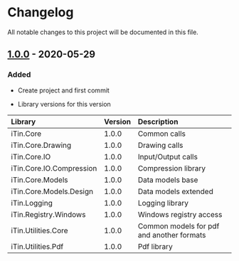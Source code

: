 ﻿# Changelog
All notable changes to this project will be documented in this file.

## [1.0.0] - 2020-05-29

### Added
- Create project and first commit

- Library versions for this version
  
|Library|Version|Description|
|:------|:------|:----------|
|iTin.Core| 1.0.0 | Common calls |
|iTin.Core.Drawing| 1.0.0 | Drawing calls |
|iTin.Core.IO| 1.0.0 | Input/Output calls |
|iTin.Core.IO.Compression| 1.0.0 | Compression library |
|iTin.Core.Models| 1.0.0 | Data models base |
|iTin.Core.Models.Design| 1.0.0 | Data models extended |
|iTin.Logging| 1.0.0 | Logging library |
|iTin.Registry.Windows| 1.0.0 | Windows registry access |
|iTin.Utilities.Core| 1.0.0 | Common models for pdf and another formats |
|iTin.Utilities.Pdf| 1.0.0 | Pdf library |

[1.0.0]: https://github.com/iAJTin/iPdf

[helpimg]: ./assets/helpimg.png "help"
